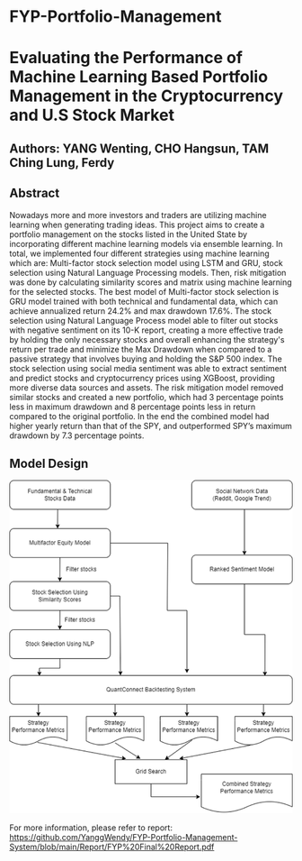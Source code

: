 # FYP-Portfolio-Management
# Evaluating the Performance of Machine Learning Based Portfolio Management in the Cryptocurrency and U.S Stock Market
## Authors: YANG Wenting, CHO Hangsun, TAM Ching Lung, Ferdy

## Abstract

Nowadays more and more investors and traders are utilizing machine learning when generating trading ideas. This project aims to create a portfolio management on the stocks listed in the United State by incorporating different machine learning models via ensemble learning. In total, we implemented four different strategies using machine learning which are: Multi-factor stock selection model using LSTM and GRU, stock selection using Natural Language Processing models. Then, risk mitigation was done by calculating similarity scores and matrix using machine learning for the selected stocks. The best model of Multi-factor stock selection is GRU model trained with both technical and fundamental data, which  can achieve annualized return 24.2% and max drawdown 17.6%. The stock selection using Natural Language Process model able to filter out stocks with negative sentiment on its 10-K report, creating a more effective trade by holding the only necessary stocks and overall enhancing the strategy's return per trade and minimize the Max Drawdown when compared to a passive strategy that involves buying and holding the S&P 500 index. The stock selection using social media sentiment was able to extract sentiment and predict stocks and cryptocurrency prices using XGBoost, providing more diverse data sources and assets. The risk mitigation model removed similar stocks and created a new portfolio, which had 3 percentage points less in maximum drawdown and 8 percentage points less in return compared to the original portfolio. In the end the combined model had higher yearly return than that of the SPY, and outperformed SPY’s maximum drawdown by 7.3 percentage points.

## Model Design

![image](https://github.com/YanggWendy/FYP-Portfolio-Management-System/blob/main/design.png)

For more information, please refer to report: https://github.com/YanggWendy/FYP-Portfolio-Management-System/blob/main/Report/FYP%20Final%20Report.pdf
